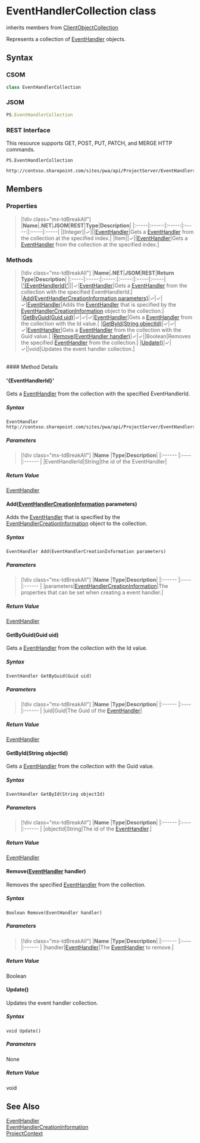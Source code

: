[comment]: # (Name:EventHandlerCollection)
[comment]: # (Name:Microsoft.ProjectServer.EventHandlerCollection)
[comment]: # (Type:class)
[comment]: # (Status:Verified)

# <a name="name"></a>EventHandlerCollection class

inherits members from [ClientObjectCollection<EventHandler>](https://msdn.microsoft.com/EN-US/library/ee539303)<br/>

<a name="description"></a>Represents a collection of [EventHandler](EventHandler.md) objects.

## <a name="syntax"></a>Syntax

### CSOM

```cs
class EventHandlerCollection 
```
### JSOM

```javascript
PS.EventHandlerCollection
```
### REST Interface

This resource supports GET, POST, PUT, PATCH, and MERGE HTTP commands.

```
PS.EventHandlerCollection

http://contoso.sharepoint.com/sites/pwa/api/ProjectServer/EventHandlers
```

## <a name="members"></a>Members

### <a name="properties"></a>Properties
> [!div class="mx-tdBreakAll"]
|**Name**|**.NET**|**JSOM**|**REST**|**Type**|**Description**|
|:-----|:-----:|:-----:|:-----:|:-----|:-----|
|<a name="[Integer]"></a>[Integer]|&#x2713;|||[EventHandler](EventHandler.md)|Gets a [EventHandler](EventHandler.md) from the collection at the specified index.|
|<a name="Item"></a>Item||&#x2713;||[EventHandler](EventHandler.md)|Gets a [EventHandler](EventHandler.md) from the collection at the specified index.|

### <a name="methods"></a>Methods
> [!div class="mx-tdBreakAll"]
|**Name**|**.NET**|**JSOM**|**REST**|**Return Type**|**Description**|
|:-----|:-----:|:-----:|:-----:|:-----|:-----|
|[&#39;{EventHandlerId}&#39;](#&#39;{EventHandlerId}&#39;)|||&#x2713;|[EventHandler](EventHandler.md)|Gets a [EventHandler](EventHandler.md) from the collection with the specified EventHandlerId.|
|[Add(EventHandlerCreationInformation parameters)](#Add_[EventHandlerCreationInformation]_EventHandlerCreationInformation.md__parameters_)|&#x2713;|&#x2713;|&#x2713;|[EventHandler](EventHandler.md)|Adds the [EventHandler](EventHandler.md) that is specified by the [EventHandlerCreationInformation](EventHandlerCreationInformation.md) object to the collection.|
|[GetByGuid(Guid uid)](#GetByGuid_Guid_uid_)|&#x2713;|&#x2713;|&#x2713;|[EventHandler](EventHandler.md)|Gets a [EventHandler](EventHandler.md) from the collection with the Id value.|
|[GetById(String objectId)](#GetById_String_objectId_)|&#x2713;|&#x2713;|&#x2713;|[EventHandler](EventHandler.md)|Gets a [EventHandler](EventHandler.md) from the collection with the Guid value.|
|[Remove(EventHandler handler)](#Remove_[EventHandler]_EventHandler.md__handler_)|&#x2713;|&#x2713;||Boolean|Removes the specified [EventHandler](EventHandler.md) from the collection.|
|[Update()](#Update__)|&#x2713;|&#x2713;||void|Updates the event handler collection.|

<br/>
#### Method Details

#### <a name="&#39;{EventHandlerId}&#39;"></a>&#39;{EventHandlerId}&#39;
 
Gets a [EventHandler](EventHandler.md) from the collection with the specified EventHandlerId.

##### Syntax

```
EventHandler http://contoso.sharepoint.com/sites/pwa/api/ProjectServer/EventHandlers('{EventHandlerId}')
```

##### Parameters
> [!div class="mx-tdBreakAll"]
|**Name** |**Type**|**Description**|
|:------ |:----|:------ |
|EventHandlerId|String|the id of the EventHandler|

##### Return Value

[EventHandler](EventHandler.md)

#### <a name="Add_[EventHandlerCreationInformation]_EventHandlerCreationInformation.md__parameters_"></a>Add([EventHandlerCreationInformation](EventHandlerCreationInformation.md) parameters)
 
Adds the [EventHandler](EventHandler.md) that is specified by the [EventHandlerCreationInformation](EventHandlerCreationInformation.md) object to the collection.

##### Syntax

```
EventHandler Add(EventHandlerCreationInformation parameters)
```

##### Parameters
> [!div class="mx-tdBreakAll"]
|**Name** |**Type**|**Description**|
|:------ |:----|:------ |
|parameters|[EventHandlerCreationInformation](EventHandlerCreationInformation.md)|The properties that can be set when creating a event handler.|

##### Return Value

[EventHandler](EventHandler.md)

#### <a name="GetByGuid_Guid_uid_"></a>GetByGuid(Guid uid)
 
Gets a [EventHandler](EventHandler.md) from the collection with the Id value.

##### Syntax

```
EventHandler GetByGuid(Guid uid)
```

##### Parameters
> [!div class="mx-tdBreakAll"]
|**Name** |**Type**|**Description**|
|:------ |:----|:------ |
|uid|Guid|The Guid of the [EventHandler](EventHandler.md)|

##### Return Value

[EventHandler](EventHandler.md)

#### <a name="GetById_String_objectId_"></a>GetById(String objectId)
 
Gets a [EventHandler](EventHandler.md) from the collection with the Guid value.

##### Syntax

```
EventHandler GetById(String objectId)
```

##### Parameters
> [!div class="mx-tdBreakAll"]
|**Name** |**Type**|**Description**|
|:------ |:----|:------ |
|objectId|String|The id of the [EventHandler](EventHandler.md).|

##### Return Value

[EventHandler](EventHandler.md)

#### <a name="Remove_[EventHandler]_EventHandler.md__handler_"></a>Remove([EventHandler](EventHandler.md) handler)
 
Removes the specified [EventHandler](EventHandler.md) from the collection.

##### Syntax

```
Boolean Remove(EventHandler handler)
```

##### Parameters
> [!div class="mx-tdBreakAll"]
|**Name** |**Type**|**Description**|
|:------ |:----|:------ |
|handler|[EventHandler](EventHandler.md)|The [EventHandler](EventHandler.md) to remove.|

##### Return Value

Boolean

#### <a name="Update__"></a>Update()
 
Updates the event handler collection.

##### Syntax

```
void Update()
```

##### Parameters

None

##### Return Value

void

## <a name="seeAlso"></a>See Also

[EventHandler](EventHandler.md)<br/>
[EventHandlerCreationInformation](EventHandlerCreationInformation.md)<br/>
[ProjectContext](ProjectContext.md)<br/>
